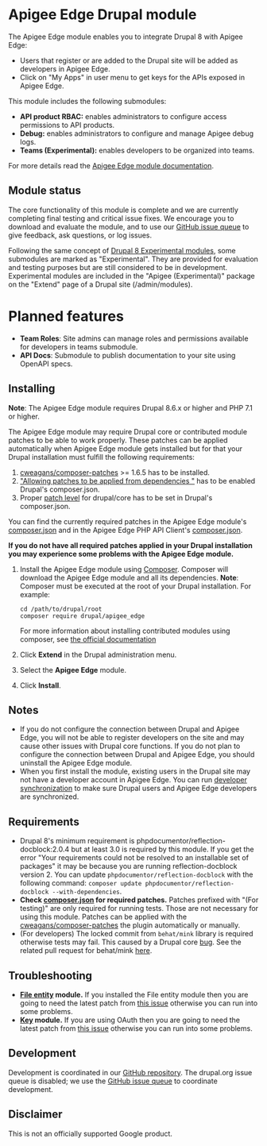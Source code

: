 # Apigee Edge Drupal module

The Apigee Edge module enables you to integrate Drupal 8 with Apigee Edge:  

* Users that register or are added to the Drupal site will be added as developers in Apigee Edge.
* Click on "My Apps" in user menu to get keys for the APIs exposed in Apigee Edge.

This module includes the following submodules:
* __API product RBAC:__ enables administrators to configure access permissions to API products.
* __Debug:__ enables administrators to configure and manage Apigee debug logs.
* __Teams (Experimental):__ enables developers to be organized into teams.

For more details read the [Apigee Edge module documentation](https://www.drupal.org/docs/8/modules/apigee-edge). 

## Module status

The core functionality of this module is complete and we are currently completing final testing and critical
issue fixes. We encourage you to download and evaluate the module, and to use our 
[GitHub issue queue](https://github.com/apigee/apigee-edge-drupal/issues) to give feedback, ask questions, 
or log issues.

Following the same concept of [Drupal 8 Experimental modules](https://www.drupal.org/core/experimental), 
some submodules are marked as "Experimental". They are provided for evaluation and testing purposes but are still 
considered to be in development. Experimental modules are included in the "Apigee (Experimental)" package
 on the "Extend" page of a Drupal site (/admin/modules).

# Planned features
* __Team Roles__: Site admins can manage roles and permissions available for developers in teams submodule.
* __API Docs__: Submodule to publish documentation to your site using OpenAPI specs.

## Installing

**Note**: The Apigee Edge module requires Drupal 8.6.x or higher and PHP 7.1 or higher.

The Apigee Edge module may require Drupal core or contributed module
patches to be able to work properly. These patches can be applied
automatically when Apigee Edge module gets installed but for that your
Drupal installation must fulfill the following requirements:

1. [cweagans/composer-patches](https://packagist.org/packages/cweagans/composer-patches) >= 1.6.5 has to be installed.
2. ["Allowing patches to be applied from dependencies
"](https://github.com/cweagans/composer-patches/tree/1.6.5#allowing-patches-to-be-applied-from-dependencies)
has to be enabled Drupal's composer.json.
3. Proper [patch level](https://github.com/cweagans/composer-patches/pull/101#issue-104810467)
for drupal/core has to be set in Drupal's composer.json.

You can find the currently required patches in the Apigee Edge module's [composer.json](https://github.com/apigee/apigee-edge-drupal/blob/8.x-1.x/composer.json)
and in the Apigee Edge PHP API Client's [composer.json](https://github.com/apigee/apigee-client-php/blob/2.x/composer.json).

**If you do not have all required patches applied in your Drupal
installation you may experience some problems with the Apigee Edge
module.**

1. Install the Apigee Edge module using [Composer](https://getcomposer.org/).
  Composer will download the Apigee Edge module and all its dependencies.
  **Note**: Composer must be executed at the root of your Drupal installation.
  For example:
   ```
   cd /path/to/drupal/root
   composer require drupal/apigee_edge
   ```

    For more information about installing contributed modules using composer, see [the official documentation](https://www.drupal.org/docs/develop/using-composer/using-composer-to-manage-drupal-site-dependencies#managing-contributed)
2. Click **Extend** in the Drupal administration menu.
3. Select the **Apigee Edge** module.
4. Click **Install**.

## Notes

* If you do not configure the connection between Drupal and Apigee Edge, you will not be able to register developers on
  the site and may cause other issues with Drupal core functions. If you do not plan to configure the connection between 
  Drupal and Apigee Edge, you should uninstall the Apigee Edge module.
* When you first install the module, existing users in the Drupal site may not have a developer account in Apigee Edge.
  You can run [developer synchronization](https://www.drupal.org/docs/8/modules/apigee-edge/synchronize-developers-with-apigee-edge)
  to make sure Drupal users and Apigee Edge developers are synchronized.


## Requirements

* Drupal 8's minimum requirement is phpdocumentor/reflection-docblock:2.0.4 but at least 3.0 is required by this module. If you get the error  "Your requirements could not be resolved to an installable set of packages" it may be because you are running reflection-docblock version 2. You can update `phpdocumentor/reflection-docblock` with the following command: `composer update phpdocumentor/reflection-docblock --with-dependencies`.
* **Check [composer.json](https://github.com/apigee/apigee-edge-drupal/blob/8.x-1.x/composer.json) for required patches.** Patches prefixed with "(For testing)" are only required for running tests. Those are not necessary for using this module. Patches can be applied with the [cweagans/composer-patches](https://packagist.org/packages/cweagans/composer-patches) the plugin automatically or manually.
* (For developers) The locked commit from `behat/mink` library is required otherwise tests may fail. This caused by a Drupal core [bug](https://www.drupal.org/project/drupal/issues/2956279). See the related pull request for behat/mink [here](https://github.com/minkphp/Mink/pull/760).

## Troubleshooting

* **[File entity](https://www.drupal.org/project/file_entity) module.** If you installed the File entity module then you are going to need the latest patch from [this issue](https://www.drupal.org/project/file_entity/issues/2977747) otherwise you can run into some problems.
* **[Key](https://www.drupal.org/project/key) module.** If you are using OAuth then you are going to need the latest patch from [this issue](https://www.drupal.org/project/key/issues/2982124) otherwise you can run into some problems.

## Development

Development is coordinated in our [GitHub repository](https://github.com/apigee/apigee-edge-drupal). The drupal.org issue queue is disabled; we use the [GitHub issue queue](https://github.com/apigee/apigee-edge-drupal/issues) to coordinate development.

## Disclaimer

This is not an officially supported Google product.

